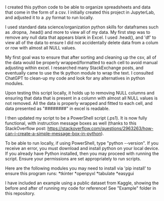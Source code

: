 I created this python code to be able to organize spreadsheets and data that come in the form of a csv.
I initially created this project in JupyterLab, and adjusted it to a .py format to run locally.

I used standard data science/organization python skills for dataframes such as .dropna, .head() and more to view all of my data.
My first step was to remove any null data that appears blank in Excel. I used .head(), and 'df' to view all of the data to ensure I did not accidentally delete data from a colum or row with almost all NULL values.

My first goal was to ensure that after sorting and cleaning up the csv, all of the data would be properly wrapped/formatted to each cell to avoid manual adjusting within excel.
I researched many StackExchange posts, and eventually came to use the tk python module to wrap the text. I consulted ChatGPT to clean-up my code and look for any alternatives in python modules.

Upon testing this script locally, it holds up to removing NULL columns and ensuring that data that is present in a column with almost all NULL values is not removed. All the data is properly wrapped and fitted to each cell, and data presented as "########" in excel is readable.

I then updated my script to be a PowerShell script (.ps1). It is now fully functional, with instruction message boxes as well (thanks to this StackOverflow post: https://stackoverflow.com/questions/2963263/how-can-i-create-a-simple-message-box-in-python).

To be able to run locally, if using PowerShell, type "python --version". If you receive an error, you must download and install python on your local device. If you already have Python installed, then you may proceed with running the script. Ensure your permissions are set appropriately to run scripts.

Here are the following modules you may need to install via 'pip install' to ensure this program runs:
  *tkinter
  *openpyxl
  *tabulate
  *easygui

I have included an example using a public dataset from Kaggle, showing the before and after of running my code for reference! See "Example" folder in this repository.
